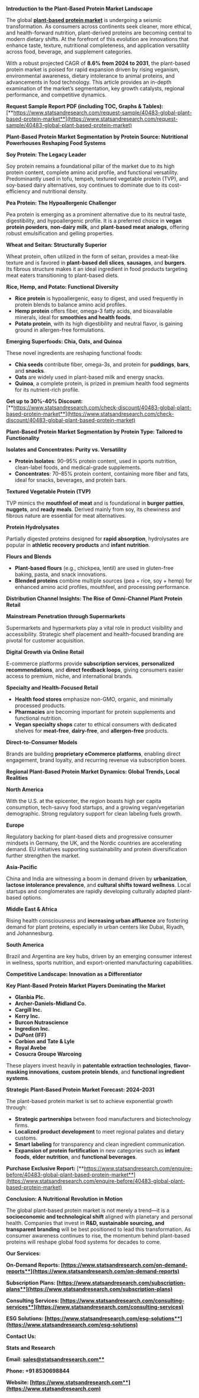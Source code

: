 ﻿**Introduction to the Plant-Based Protein Market Landscape**

The global [**plant-based protein market**](https://www.statsandresearch.com/report/40483-global-plant-based-protein-market) is undergoing a seismic transformation. As consumers across continents seek cleaner, more ethical, and health-forward nutrition, plant-derived proteins are becoming central to modern dietary shifts. At the forefront of this evolution are innovations that enhance taste, texture, nutritional completeness, and application versatility across food, beverage, and supplement categories.

With a robust projected CAGR of **8.6% from 2024 to 2031**, the plant-based protein market is poised for rapid expansion driven by rising veganism, environmental awareness, dietary intolerance to animal proteins, and advancements in food technology. This article provides an in-depth examination of the market’s segmentation, key growth catalysts, regional performance, and competitive dynamics.

**Request Sample Report PDF (including TOC, Graphs & Tables):** [**https://www.statsandresearch.com/request-sample/40483-global-plant-based-protein-market**](https://www.statsandresearch.com/request-sample/40483-global-plant-based-protein-market)

**Plant-Based Protein Market Segmentation by Protein Source: Nutritional Powerhouses Reshaping Food Systems**

**Soy Protein: The Legacy Leader**

Soy protein remains a foundational pillar of the market due to its high protein content, complete amino acid profile, and functional versatility. Predominantly used in tofu, tempeh, textured vegetable protein (TVP), and soy-based dairy alternatives, soy continues to dominate due to its cost-efficiency and nutritional density.

**Pea Protein: The Hypoallergenic Challenger**

Pea protein is emerging as a prominent alternative due to its neutral taste, digestibility, and hypoallergenic profile. It is a preferred choice in **vegan protein powders**, **non-dairy milk**, and **plant-based meat analogs**, offering robust emulsification and gelling properties.

**Wheat and Seitan: Structurally Superior**

Wheat protein, often utilized in the form of seitan, provides a meat-like texture and is favored in **plant-based deli slices**, **sausages**, and **burgers**. Its fibrous structure makes it an ideal ingredient in food products targeting meat eaters transitioning to plant-based diets.

**Rice, Hemp, and Potato: Functional Diversity**

- **Rice protein** is hypoallergenic, easy to digest, and used frequently in protein blends to balance amino acid profiles.
- **Hemp protein** offers fiber, omega-3 fatty acids, and bioavailable minerals, ideal for **smoothies and health foods**.
- **Potato protein**, with its high digestibility and neutral flavor, is gaining ground in allergen-free formulations.

**Emerging Superfoods: Chia, Oats, and Quinoa**

These novel ingredients are reshaping functional foods:

- **Chia seeds** contribute fiber, omega-3s, and protein for **puddings**, **bars**, and **snacks**.
- **Oats** are widely used in plant-based milk and energy snacks.
- **Quinoa**, a complete protein, is prized in premium health food segments for its nutrient-rich profile.

**Get up to 30%-40% Discount:** [**https://www.statsandresearch.com/check-discount/40483-global-plant-based-protein-market**](https://www.statsandresearch.com/check-discount/40483-global-plant-based-protein-market)

**Plant-Based Protein Market Segmentation by Protein Type: Tailored to Functionality**

**Isolates and Concentrates: Purity vs. Versatility**

- **Protein Isolates**: 90–95% protein content, used in sports nutrition, clean-label foods, and medical-grade supplements.
- **Concentrates**: 70–85% protein content, containing more fiber and fats, ideal for snacks, beverages, and protein bars.

**Textured Vegetable Protein (TVP)**

TVP mimics the **mouthfeel of meat** and is foundational in **burger patties**, **nuggets**, and **ready meals**. Derived mainly from soy, its chewiness and fibrous nature are essential for meat alternatives.

**Protein Hydrolysates**

Partially digested proteins designed for **rapid absorption**, hydrolysates are popular in **athletic recovery products** and **infant nutrition**.

**Flours and Blends**

- **Plant-based flours** (e.g., chickpea, lentil) are used in gluten-free baking, pasta, and snack innovations.
- **Blended proteins** combine multiple sources (pea + rice, soy + hemp) for enhanced amino acid profiles, mouthfeel, and processing performance.

**Distribution Channel Insights: The Rise of Omni-Channel Plant Protein Retail**

**Mainstream Penetration through Supermarkets**

Supermarkets and hypermarkets play a vital role in product visibility and accessibility. Strategic shelf placement and health-focused branding are pivotal for customer acquisition.

**Digital Growth via Online Retail**

E-commerce platforms provide **subscription services**, **personalized recommendations**, and **direct feedback loops**, giving consumers easier access to premium, niche, and international brands.

**Specialty and Health-Focused Retail**

- **Health food stores** emphasize non-GMO, organic, and minimally processed products.
- **Pharmacies** are becoming important for protein supplements and functional nutrition.
- **Vegan specialty shops** cater to ethical consumers with dedicated shelves for **meat-free**, **dairy-free**, and **allergen-free** products.

**Direct-to-Consumer Models**

Brands are building **proprietary eCommerce platforms**, enabling direct engagement, brand loyalty, and recurring revenue via subscription boxes.

**Regional Plant-Based Protein Market Dynamics: Global Trends, Local Realities**

**North America**

With the U.S. at the epicenter, the region boasts high per capita consumption, tech-savvy food startups, and a growing vegan/vegetarian demographic. Strong regulatory support for clean labeling fuels growth.

**Europe**

Regulatory backing for plant-based diets and progressive consumer mindsets in Germany, the UK, and the Nordic countries are accelerating demand. EU initiatives supporting sustainability and protein diversification further strengthen the market.

**Asia-Pacific**

China and India are witnessing a boom in demand driven by **urbanization**, **lactose intolerance prevalence**, and **cultural shifts toward wellness**. Local startups and conglomerates are rapidly developing culturally adapted plant-based options.

**Middle East & Africa**

Rising health consciousness and **increasing urban affluence** are fostering demand for plant proteins, especially in urban centers like Dubai, Riyadh, and Johannesburg.

**South America**

Brazil and Argentina are key hubs, driven by an emerging consumer interest in wellness, sports nutrition, and export-oriented manufacturing capabilities.

**Competitive Landscape: Innovation as a Differentiator**

**Key Plant-Based Protein Market Players Dominating the Market**

- **Glanbia Plc.**
- **Archer-Daniels-Midland Co.**
- **Cargill Inc.**
- **Kerry Inc.**
- **Burcon Nutrascience**
- **Ingredion Inc.**
- **DuPont (IFF)**
- **Corbion and Tate & Lyle**
- **Royal Avebe**
- **Cosucra Groupe Warcoing**

These players invest heavily in **patentable extraction technologies**, **flavor-masking innovations**, **custom protein blends**, and **functional ingredient systems**.

**Strategic Plant-Based Protein Market Forecast: 2024–2031**

The plant-based protein market is set to achieve exponential growth through:

- **Strategic partnerships** between food manufacturers and biotechnology firms.
- **Localized product development** to meet regional palates and dietary customs.
- **Smart labeling** for transparency and clean ingredient communication.
- **Expansion of protein fortification** in new categories such as **infant foods**, **elder nutrition**, and **functional beverages**.


**Purchase Exclusive Report:** [**https://www.statsandresearch.com/enquire-before/40483-global-plant-based-protein-market**](https://www.statsandresearch.com/enquire-before/40483-global-plant-based-protein-market)

**Conclusion: A Nutritional Revolution in Motion**

The global plant-based protein market is not merely a trend—it is a **socioeconomic and technological shift** aligned with planetary and personal health. Companies that invest in **R&D, sustainable sourcing, and transparent branding** will be best positioned to lead this transformation. As consumer awareness continues to rise, the momentum behind plant-based proteins will reshape global food systems for decades to come.

**Our Services:**

**On-Demand Reports: [https://www.statsandresearch.com/on-demand-reports**](https://www.statsandresearch.com/on-demand-reports)**

**Subscription Plans: [https://www.statsandresearch.com/subscription-plans**](https://www.statsandresearch.com/subscription-plans)**

**Consulting Services: [https://www.statsandresearch.com/consulting-services**](https://www.statsandresearch.com/consulting-services)**

**ESG Solutions: [https://www.statsandresearch.com/esg-solutions**](https://www.statsandresearch.com/esg-solutions)**

**Contact Us:**

**Stats and Research**

**Email: [sales@statsandresearch.com**](mailto:sales@statsandresearch.com)**

**Phone: +91 8530698844**

**Website: [https://www.statsandresearch.com**](https://www.statsandresearch.com)**

